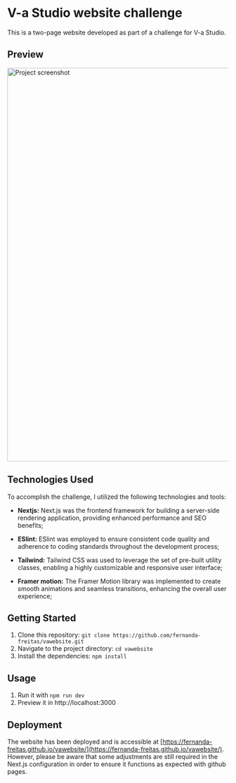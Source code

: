 # V-a Studio website challenge

This is a two-page website developed as part of a challenge for V-a Studio.

## Preview

<img width="895" alt="Project screenshot" src="https://github.com/fernanda-freitas/vawebsite/assets/33285862/4c6f28be-e88c-4d09-8c63-719fea95fc1a">


## Technologies Used

To accomplish the challenge, I utilized the following technologies and tools:

* **Nextjs:** Next.js was the frontend framework for building a server-side rendering application, providing enhanced performance and SEO benefits;

* **ESlint:** ESlint was employed to ensure consistent code quality and adherence to coding standards throughout the development process;

* **Tailwind:**  Tailwind CSS was used to leverage the set of pre-built utility classes, enabling a highly customizable and responsive user interface;

* **Framer motion:** The Framer Motion library was implemented to create smooth animations and seamless transitions, enhancing the overall user experience;


## Getting Started

1.  Clone this repository: `git clone https://github.com/fernanda-freitas/vawebsite.git`
2.  Navigate to the project directory: `cd vawebsite`
3.  Install the dependencies: `npm install`

## Usage

1.  Run it with `npm run dev`
2.  Preview it in http://localhost:3000


## Deployment

The website has been deployed and is accessible at [https://fernanda-freitas.github.io/vawebsite/](https://fernanda-freitas.github.io/vawebsite/). However, please be aware that some adjustments are still required in the Next.js configuration in order to ensure it functions as expected with github pages.

